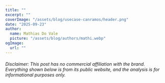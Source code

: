 ```yaml
---
title: ""
excerpt: ""
coverImage: "/assets/blog/usecase-canramos/header.png"
date: "2025-09-23"
author:
  name: Mathias Do Vale
  picture: "/assets/blog/authors/mathi.webp"
ogImage:
  url: ""
---
```

###### Disclaimer: This post has no commercial affiliation with the brand. Everything shown below is from its public website, and the analysis is for informational purposes only.


